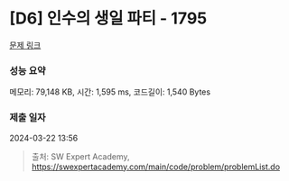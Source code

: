 # [D6] 인수의 생일 파티 - 1795 

[문제 링크](https://swexpertacademy.com/main/code/problem/problemDetail.do?contestProbId=AV4xuqCqBeUDFAUx) 

### 성능 요약

메모리: 79,148 KB, 시간: 1,595 ms, 코드길이: 1,540 Bytes

### 제출 일자

2024-03-22 13:56



> 출처: SW Expert Academy, https://swexpertacademy.com/main/code/problem/problemList.do
